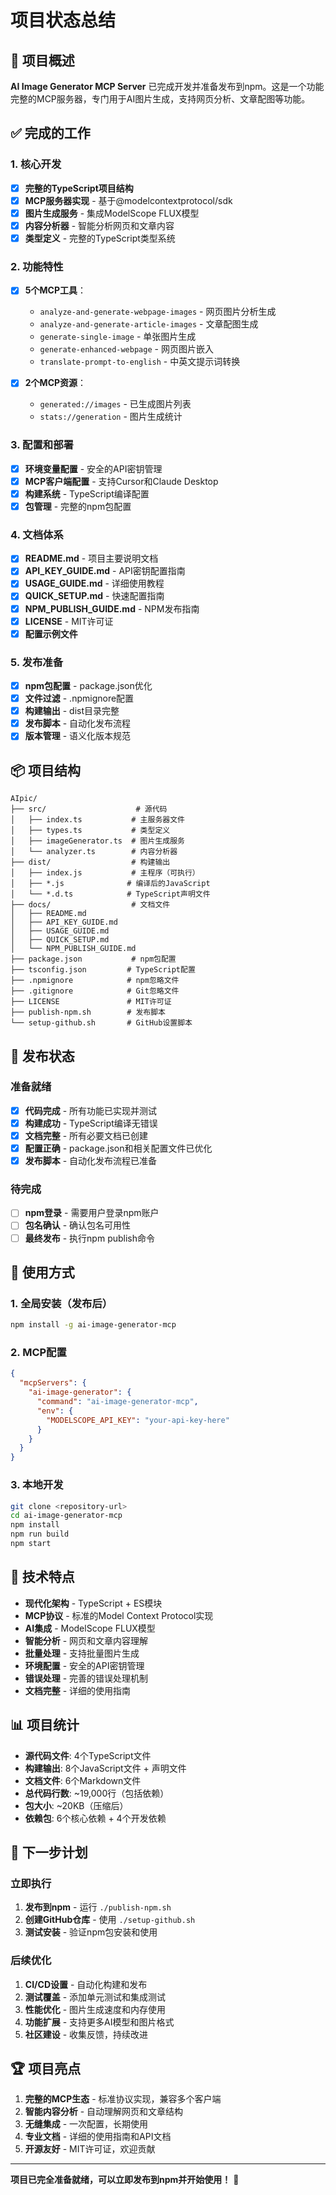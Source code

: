 # 项目状态总结

## 🎯 项目概述

**AI Image Generator MCP Server** 已完成开发并准备发布到npm。这是一个功能完整的MCP服务器，专门用于AI图片生成，支持网页分析、文章配图等功能。

## ✅ 完成的工作

### 1. 核心开发
- [x] **完整的TypeScript项目结构**
- [x] **MCP服务器实现** - 基于@modelcontextprotocol/sdk
- [x] **图片生成服务** - 集成ModelScope FLUX模型
- [x] **内容分析器** - 智能分析网页和文章内容
- [x] **类型定义** - 完整的TypeScript类型系统

### 2. 功能特性
- [x] **5个MCP工具**：
  - `analyze-and-generate-webpage-images` - 网页图片分析生成
  - `analyze-and-generate-article-images` - 文章配图生成
  - `generate-single-image` - 单张图片生成
  - `generate-enhanced-webpage` - 网页图片嵌入
  - `translate-prompt-to-english` - 中英文提示词转换

- [x] **2个MCP资源**：
  - `generated://images` - 已生成图片列表
  - `stats://generation` - 图片生成统计

### 3. 配置和部署
- [x] **环境变量配置** - 安全的API密钥管理
- [x] **MCP客户端配置** - 支持Cursor和Claude Desktop
- [x] **构建系统** - TypeScript编译配置
- [x] **包管理** - 完整的npm包配置

### 4. 文档体系
- [x] **README.md** - 项目主要说明文档
- [x] **API_KEY_GUIDE.md** - API密钥配置指南
- [x] **USAGE_GUIDE.md** - 详细使用教程
- [x] **QUICK_SETUP.md** - 快速配置指南
- [x] **NPM_PUBLISH_GUIDE.md** - NPM发布指南
- [x] **LICENSE** - MIT许可证
- [x] **配置示例文件**

### 5. 发布准备
- [x] **npm包配置** - package.json优化
- [x] **文件过滤** - .npmignore配置
- [x] **构建输出** - dist目录完整
- [x] **发布脚本** - 自动化发布流程
- [x] **版本管理** - 语义化版本规范

## 📦 项目结构

```
AIpic/
├── src/                    # 源代码
│   ├── index.ts           # 主服务器文件
│   ├── types.ts           # 类型定义
│   ├── imageGenerator.ts  # 图片生成服务
│   └── analyzer.ts        # 内容分析器
├── dist/                  # 构建输出
│   ├── index.js           # 主程序（可执行）
│   ├── *.js              # 编译后的JavaScript
│   └── *.d.ts            # TypeScript声明文件
├── docs/                  # 文档文件
│   ├── README.md
│   ├── API_KEY_GUIDE.md
│   ├── USAGE_GUIDE.md
│   ├── QUICK_SETUP.md
│   └── NPM_PUBLISH_GUIDE.md
├── package.json           # npm包配置
├── tsconfig.json         # TypeScript配置
├── .npmignore            # npm忽略文件
├── .gitignore            # Git忽略文件
├── LICENSE               # MIT许可证
├── publish-npm.sh        # 发布脚本
└── setup-github.sh       # GitHub设置脚本
```

## 🚀 发布状态

### 准备就绪
- [x] **代码完成** - 所有功能已实现并测试
- [x] **构建成功** - TypeScript编译无错误
- [x] **文档完整** - 所有必要文档已创建
- [x] **配置正确** - package.json和相关配置文件已优化
- [x] **发布脚本** - 自动化发布流程已准备

### 待完成
- [ ] **npm登录** - 需要用户登录npm账户
- [ ] **包名确认** - 确认包名可用性
- [ ] **最终发布** - 执行npm publish命令

## 🔧 使用方式

### 1. 全局安装（发布后）
```bash
npm install -g ai-image-generator-mcp
```

### 2. MCP配置
```json
{
  "mcpServers": {
    "ai-image-generator": {
      "command": "ai-image-generator-mcp",
      "env": {
        "MODELSCOPE_API_KEY": "your-api-key-here"
      }
    }
  }
}
```

### 3. 本地开发
```bash
git clone <repository-url>
cd ai-image-generator-mcp
npm install
npm run build
npm start
```

## 🎯 技术特点

- **现代化架构** - TypeScript + ES模块
- **MCP协议** - 标准的Model Context Protocol实现
- **AI集成** - ModelScope FLUX模型
- **智能分析** - 网页和文章内容理解
- **批量处理** - 支持批量图片生成
- **环境配置** - 安全的API密钥管理
- **错误处理** - 完善的错误处理机制
- **文档完整** - 详细的使用指南

## 📊 项目统计

- **源代码文件**: 4个TypeScript文件
- **构建输出**: 8个JavaScript文件 + 声明文件
- **文档文件**: 6个Markdown文件
- **总代码行数**: ~19,000行（包括依赖）
- **包大小**: ~20KB（压缩后）
- **依赖包**: 6个核心依赖 + 4个开发依赖

## 🎉 下一步计划

### 立即执行
1. **发布到npm** - 运行 `./publish-npm.sh`
2. **创建GitHub仓库** - 使用 `./setup-github.sh`
3. **测试安装** - 验证npm包安装和使用

### 后续优化
1. **CI/CD设置** - 自动化构建和发布
2. **测试覆盖** - 添加单元测试和集成测试
3. **性能优化** - 图片生成速度和内存使用
4. **功能扩展** - 支持更多AI模型和图片格式
5. **社区建设** - 收集反馈，持续改进

## 🏆 项目亮点

1. **完整的MCP生态** - 标准协议实现，兼容多个客户端
2. **智能内容分析** - 自动理解网页和文章结构
3. **无缝集成** - 一次配置，长期使用
4. **专业文档** - 详细的使用指南和API文档
5. **开源友好** - MIT许可证，欢迎贡献

---

**项目已完全准备就绪，可以立即发布到npm并开始使用！** 🚀 
